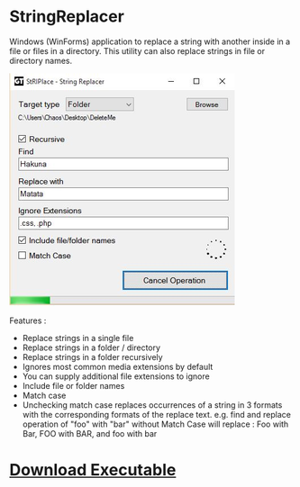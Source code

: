 # StringReplacer
Windows (WinForms) application to replace a string with another inside in a file or files in a directory. This utility can also replace strings in file or directory names.

<img src="https://github.com/chaosifier/StringReplacer/blob/master/StringReplacer/StringReplacerSnapshot.JPG" alt="App Screenshot"/>

Features :
- Replace strings in a single file
- Replace strings in a folder / directory
- Replace strings in a folder recursively
- Ignores most common media extensions by default
- You can supply additional file extensions to ignore
- Include file or folder names
- Match case
- Unchecking match case replaces occurrences of a string in 3 formats with the corresponding formats of the replace text.
  e.g. find and replace operation of "foo" with "bar" without Match Case will replace :
  Foo with Bar,
  FOO with BAR, and
  foo with bar  
  

<a href="https://github.com/chaosifier/StringReplacer/raw/master/StringReplacer/bin/Release/StringReplacer.exe"><h1>Download Executable</h1></a>
